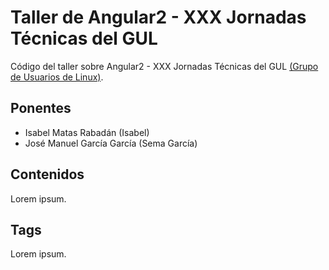 # Taller de Angular2 - XXX Jornadas Técnicas del GUL
Código del taller sobre Angular2 - XXX Jornadas Técnicas del GUL [(Grupo de Usuarios de Linux)](https://cursos.gul.es/).

## Ponentes
- Isabel Matas Rabadán (Isabel)
- José Manuel García García (Sema García)

## Contenidos
Lorem ipsum.

## Tags
Lorem ipsum.
